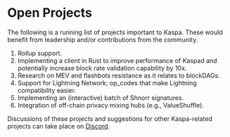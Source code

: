 # Open Projects

The following is a running list of projects important to Kaspa. These would benefit from leadership and/or contributions from the community.

1. Rollup support.
2. Implementing a client in Rust to improve performance of Kaspad and potentially increase block rate validation capability by 10x.
3. Research on MEV and flashbots resistance as it relates to blockDAGs.
4. Support for Lightning Network; op_codes that make Lightning compatibility easier. 
5. Implementing an (interactive) batch of Shnorr signatures.
6. Integration of off-chain privacy mixing hubs (e.g., ValueShuffle).

Discussions of these projects and suggestions for other Kaspa-related projects can take place on [Discord](https://discord.gg/RBXH7gkZnz).

